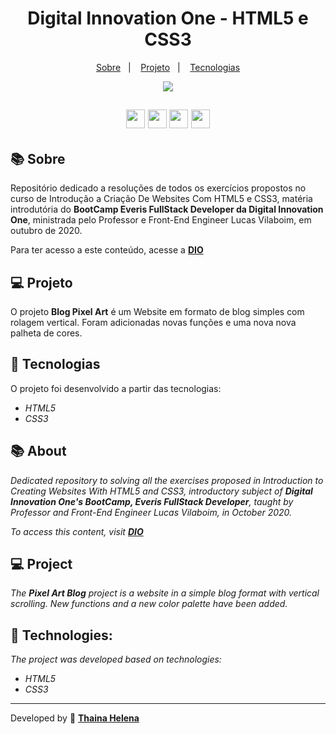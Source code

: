 <h1 align="center"> 
    Digital Innovation One - HTML5 e CSS3
</h1>

<p align="center">
  <a href="#-sobre">Sobre</a>&nbsp;&nbsp;&nbsp;|&nbsp;&nbsp;&nbsp;
  <a href="#-projeto">Projeto</a>&nbsp;&nbsp;&nbsp;|&nbsp;&nbsp;&nbsp;
  <a href="#-tecnologias">Tecnologias</a>
</p>


<p align="center">
    <img src="https://i.imgur.com/gqYL4kw.jpg">
</p>

<h2 align="center">
    <a href="https://www.facebook.com/digitalinnovationone" target="_blank"><img class="link" src="https://i.imgur.com/s9wDAAI.png?1" width="30rem"></a> <a href="https://www.youtube.com/results?search_query=digital+innovation+one" target="_blank"><img class="link" src="https://i.imgur.com/zG40AZC.png?1" width="30rem"></a> <a href="https://twitter.com/dio4tech" target="_blank"><img class="link" src="https://i.imgur.com/0Xfla8g.png?1" width="30rem"></a> <a href="https://web.digitalinnovation.one/" target="_blank"><img class="link" src="https://i.imgur.com/skUash9.png?1" width="30rem"></a>
</h2>

## 📚 Sobre

Repositório dedicado a resoluções de todos os exercícios propostos no curso de Introdução a Criação De Websites Com HTML5 e CSS3, matéria introdutória do **BootCamp Everis FullStack Developer da Digital Innovation One**, ministrada pelo Professor e Front-End Engineer Lucas Vilaboim, em outubro de 2020.

Para ter acesso a este conteúdo, acesse a [**DIO**](https://web.digitalinnovation.one/)                                   

## 💻 Projeto

O projeto **Blog Pixel Art** é um Website em formato de blog simples com rolagem vertical. Foram adicionadas novas funções e uma nova nova palheta de cores.

## 🚀 Tecnologias

O projeto foi desenvolvido a partir das tecnologias:

- *HTML5*
- *CSS3*


## 📚 About

*Dedicated repository to solving all the exercises proposed in Introduction to Creating Websites With HTML5 and CSS3, introductory subject of **Digital Innovation One's BootCamp, Everis FullStack Developer**, taught by Professor and Front-End Engineer Lucas Vilaboim, in October 2020.*

*To access this content, visit [**DIO**](https://web.digitalinnovation.one/)*                                  

## 💻 Project

*The **Pixel Art Blog** project is a website in a simple blog format with vertical scrolling. New functions and a new color palette have been added.*

## 🚀 Technologies:

*The project was developed based on technologies:*

- *HTML5*
- *CSS3*

--------------

Developed by 🍁 [**Thaina Helena**](https://github.com/Thainahelena)
